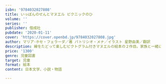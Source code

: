 ```yaml
---
isbn: '9784032027808'
title: いっぽんのせんとマヌエル ピクニックのひ
volume: ''
series: ''
publisher: 偕成社
pubdate: '2020-01-11'
cover: 'https://cover.openbd.jp/9784032027808.jpg'
author: マリア･ホセ・フェラーダ／著 パトリシオ・メナ／イラスト 星野由美／翻訳
description: 線をたどって楽しむピクトグラム付きマヌエルの絵本の２作目。家族と一緒にピクニックに出かけていろんな生きものに出会う。
price: '1300'
genre: 児童図書
target: 児童
format: 絵本
content: 日本文学、小説・物語

---
```


